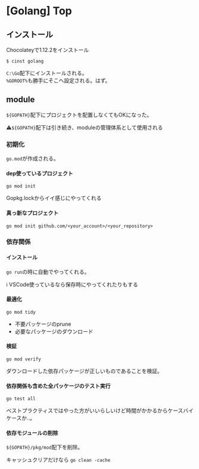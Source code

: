 # [Golang] Top


インストール
------------

Chocolateyで1.12.2をインストール

```
$ cinst golang
```

`C:\Go`配下にインストールされる。  
`%GOROOT%`も勝手にそこへ設定される。はず。


module
------

`${GOPATH}`配下にプロジェクトを配置しなくてもOKになった。

⚠️`${GOPATH}`配下は引き続き、moduleの管理体系として使用される

### 初期化

`go.mod`が作成される。


#### dep使っているプロジェクト

`go mod init`

Gopkg.lockからイイ感じにやってくれる

#### 真っ新なプロジェクト

`go mod init github.com/<your_account>/<your_repository>`


### 依存関係

#### インストール

`go run`の時に自動でやってくれる。

ℹ️ VSCode使っているなら保存時にやってくれたりもする

#### 最適化

`go mod tidy`

* 不要パッケージのprune
* 必要なパッケージのダウンロード

#### 検証

`go mod verify`

ダウンロードした依存パッケージが正しいものであることを検証。

#### 依存関係も含めた全パッケージのテスト実行

`go test all`

ベストプラクティスではやった方がいいらしいけど時間がかかるからケースバイケースか..。

#### 依存モジュールの削除

`${GOPATH}/pkg/mod`配下を削除。

キャッシュクリアだけなら `go clean -cache`
